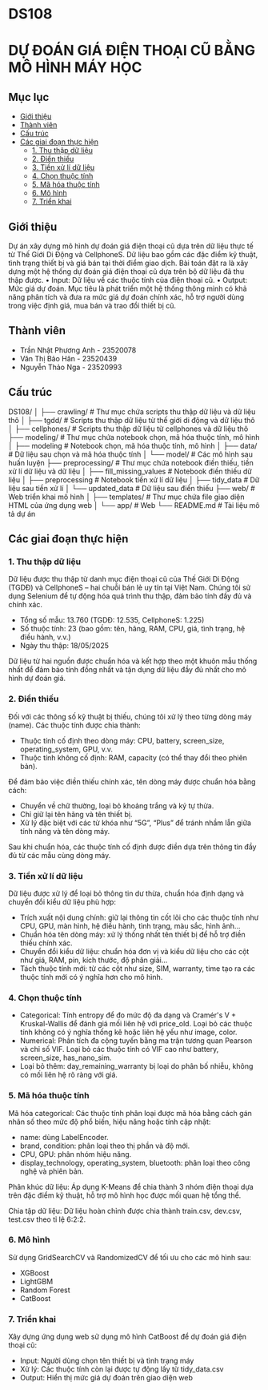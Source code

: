 # DS108

# DỰ ĐOÁN GIÁ ĐIỆN THOẠI CŨ BẰNG MÔ HÌNH MÁY HỌC

## Mục lục

- [Giới thiệu](#giới-thiệu)
- [Thành viên](#thành-viên)
- [Cấu trúc](#cấu-trúc)
- [Các giai đoạn thực hiện](#các-giai-đoạn-thực-hiện)
  - [1. Thu thập dữ liệu](#1-thu-thập-dữ-liệu)
  - [2. Điền thiếu](#2-điền-thiếu)
  - [3. Tiền xử lí dữ liệu](#3-tiền-xử-lí-dữ-liệu)
  - [4. Chọn thuộc tính](#4-chọn-thuộc-tính)
  - [5. Mã hóa thuộc tính](#5-mã-hóa-thuộc-tính)
  - [6. Mô hình](#6-mô-hình)
  - [7. Triển khai](#7-triển-khai)

## Giới thiệu

Dự án xây dựng mô hình dự đoán giá điện thoại cũ dựa trên dữ liệu thực tế từ Thế Giới Di Động và CellphoneS. Dữ liệu bao gồm các đặc điểm kỹ thuật, tình trạng thiết bị và giá bán tại thời điểm giao dịch.
Bài toán đặt ra là xây dựng một hệ thống dự đoán giá điện thoại cũ dựa trên bộ dữ liệu đã thu thập được.
• Input: Dữ liệu về các thuộc tính của điện thoại cũ.
• Output: Mức giá dự đoán.
Mục tiêu là phát triển một hệ thống thông minh có khả năng phân tích và đưa ra mức giá dự đoán chính xác, hỗ trợ người dùng trong việc định giá, mua bán và trao đổi thiết bị cũ.

## Thành viên

- Trần Nhật Phương Anh - 23520078
- Văn Thị Bảo Hân - 23520439
- Nguyễn Thảo Nga - 23520993

## Cấu trúc

DS108/
│
├── crawling/ # Thư mục chứa scripts thu thập dữ liệu và dữ liệu thô
│ ├── tgdd/ # Scripts thu thập dữ liệu từ thế giới di động và dữ liệu thô
│ ├── cellphones/ # Scripts thu thập dữ liệu từ cellphones và dữ liệu thô
├── modeling/ # Thư mục chứa notebook chọn, mã hóa thuộc tính, mô hình
│ ├── modeling # Notebook chọn, mã hóa thuộc tính, mô hình
│ ├── data/ # Dữ liệu sau chọn và mã hóa thuộc tính
│ └── model/ # Các mô hình sau huấn luyện
├── preprocessing/ # Thư mục chứa notebook điền thiếu, tiền xử lí dữ liệu và dữ liệu
│ ├── fill_missing_values # Notebook điền thiếu dữ liệu
│ ├── preprocessing # Notebook tiền xử lí dữ liệu
│ ├── tidy_data # Dữ liệu sau tiền xử lí
│ └── updated_data # Dữ liệu sau điền thiếu
├── web/ # Web triển khai mô hình
│ ├── templates/ # Thư mục chứa file giao diện HTML của ứng dụng web
│ └── app/ # Web
└── README.md # Tài liệu mô tả dự án

## Các giai đoạn thực hiện

### 1. Thu thập dữ liệu

Dữ liệu được thu thập từ danh mục điện thoại cũ của Thế Giới Di Động (TGDĐ) và CellphoneS – hai chuỗi bán lẻ uy tín tại Việt Nam. Chúng tôi sử dụng Selenium để tự động hóa quá trình thu thập, đảm bảo tính đầy đủ và chính xác.

- Tổng số mẫu: 13.760 (TGDĐ: 12.535, CellphoneS: 1.225)
- Số thuộc tính: 23 (bao gồm: tên, hãng, RAM, CPU, giá, tình trạng, hệ điều hành, v.v.)
- Ngày thu thập: 18/05/2025

Dữ liệu từ hai nguồn được chuẩn hóa và kết hợp theo một khuôn mẫu thống nhất để đảm bảo tính đồng nhất và tận dụng dữ liệu đầy đủ nhất cho mô hình dự đoán giá.

### 2. Điền thiếu

Đối với các thông số kỹ thuật bị thiếu, chúng tôi xử lý theo từng dòng máy (name). Các thuộc tính được chia thành:

- Thuộc tính cố định theo dòng máy: CPU, battery, screen_size, operating_system, GPU, v.v.
- Thuộc tính không cố định: RAM, capacity (có thể thay đổi theo phiên bản).

Để đảm bảo việc điền thiếu chính xác, tên dòng máy được chuẩn hóa bằng cách:

- Chuyển về chữ thường, loại bỏ khoảng trắng và ký tự thừa.
- Chỉ giữ lại tên hãng và tên thiết bị.
- Xử lý đặc biệt với các từ khóa như “5G”, “Plus” để tránh nhầm lẫn giữa tính năng và tên dòng máy.

Sau khi chuẩn hóa, các thuộc tính cố định được điền dựa trên thông tin đầy đủ từ các mẫu cùng dòng máy.

### 3. Tiền xử lí dữ liệu

Dữ liệu được xử lý để loại bỏ thông tin dư thừa, chuẩn hóa định dạng và chuyển đổi kiểu dữ liệu phù hợp:

- Trích xuất nội dung chính: giữ lại thông tin cốt lõi cho các thuộc tính như CPU, GPU, màn hình, hệ điều hành, tình trạng, màu sắc, hình ảnh...
- Chuẩn hóa tên dòng máy: xử lý thống nhất tên thiết bị để hỗ trợ điền thiếu chính xác.
- Chuyển đổi kiểu dữ liệu: chuẩn hóa đơn vị và kiểu dữ liệu cho các cột như giá, RAM, pin, kích thước, độ phân giải...
- Tách thuộc tính mới: từ các cột như size, SIM, warranty, time tạo ra các thuộc tính mới có ý nghĩa hơn cho mô hình.

### 4. Chọn thuộc tính

- Categorical: Tính entropy để đo mức độ đa dạng và Cramér's V + Kruskal-Wallis để đánh giá mối liên hệ với price_old. Loại bỏ các thuộc tính không có ý nghĩa thống kê hoặc liên hệ yếu như image, color.
- Numerical: Phân tích đa cộng tuyến bằng ma trận tương quan Pearson và chỉ số VIF. Loại bỏ các thuộc tính có VIF cao như battery, screen_size, has_nano_sim.
- Loại bỏ thêm: day_remaining_warranty bị loại do phân bố nhiễu, không có mối liên hệ rõ ràng với giá.

### 5. Mã hóa thuộc tính

Mã hóa categorical: Các thuộc tính phân loại được mã hóa bằng cách gán nhãn số theo mức độ phổ biến, hiệu năng hoặc tính cập nhật:

- name: dùng LabelEncoder.
- brand, condition: phân loại theo thị phần và độ mới.
- CPU, GPU: phân nhóm hiệu năng.
- display_technology, operating_system, bluetooth: phân loại theo công nghệ và phiên bản.

Phân khúc dữ liệu: Áp dụng K-Means để chia thành 3 nhóm điện thoại dựa trên đặc điểm kỹ thuật, hỗ trợ mô hình học được mối quan hệ tổng thể.

Chia tập dữ liệu: Dữ liệu hoàn chỉnh được chia thành train.csv, dev.csv, test.csv theo tỉ lệ 6:2:2.

### 6. Mô hình

Sử dụng GridSearchCV và RandomizedCV để tối ưu cho các mô hình sau:

- XGBoost
- LightGBM
- Random Forest
- CatBoost

### 7. Triển khai

Xây dựng ứng dụng web sử dụng mô hình CatBoost để dự đoán giá điện thoại cũ:

- Input: Người dùng chọn tên thiết bị và tình trạng máy
- Xử lý: Các thuộc tính còn lại được tự động lấy từ tidy_data.csv
- Output: Hiển thị mức giá dự đoán trên giao diện web
